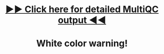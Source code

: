 <h1 align="center">
  <a href="https://edgeemer.github.io/B_burgdorferi_QUAST_ref_test/">▶️▶️ Click here for detailed MultiQC output ◀️◀️</a>
</h>
<h1 align="center">White color warning! <h>
